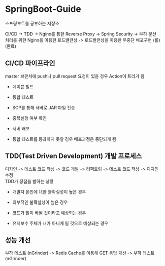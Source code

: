 # SpringBoot-Guide
스프링부트를 공부하는 저장소

CI/CD -> TDD -> Nginx를 통한 Reverse Proxy -> Spring Security -> 부하 분산 처리를 위한 Nginx를 이용한 로드밸런싱 -> 로드밸런싱을 이용한 무중단 배포구현 (롤)(완료)

<h2>CI/CD 파이프라인</h2>
master 브랜치에 push나 pull request 요청이 있을 경우 Action이 트리거 됨

- 메이븐 빌드

- 통합 테스트

- SCP를 통해 서버로 JAR 파일 전송

- 중복실행 여부 확인

- 서버 배포

* 통합 테스트를 통과하지 못할 경우 배포과정은 중단되게 됨

<h2>TDD(Test Driven Development) 개발 프로세스</h2>
디자인 -> 테스트 코드 작성 -> 코드 개발 -> 리팩토링 -> 테스트 코드 작성 -> 디자인 수정
<br>
TDD가 장점을 발하는 상황

- 개발자 본인에 대한 불확실성이 높은 경우
  
- 외부적인 불확실성이 높은 경우
  
- 코드가 많이 바뀔 것이라고 예상되는 경우
  
- 유지보수 주체가 내가 아니게 될 것으로 예상되는 경우

<h2>성능 개선</h2>
부하 테스트 (nGrinder) -> Redis Cache를 이용해 GET 응답 개선 -> 부하 테스트 (nGrinder)